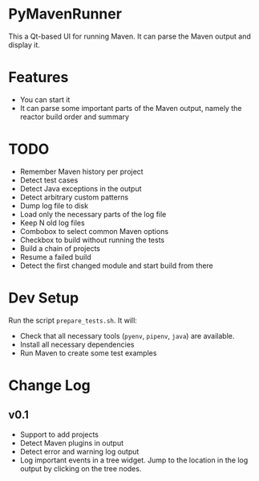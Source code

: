 PyMavenRunner
=============

This a Qt-based UI for running Maven. It can parse the Maven output and display it.

Features
========

- You can start it
- It can parse some important parts of the Maven output, namely the reactor build order and summary

TODO
====

- Remember Maven history per project
- Detect test cases
- Detect Java exceptions in the output
- Detect arbitrary custom patterns
- Dump log file to disk
- Load only the necessary parts of the log file
- Keep N old log files
- Combobox to select common Maven options
- Checkbox to build without running the tests
- Build a chain of projects
- Resume a failed build
- Detect the first changed module and start build from there

Dev Setup
=========

Run the script `prepare_tests.sh`. It will:

- Check that all necessary tools (`pyenv`, `pipenv`, `java`) are available.
- Install all necessary dependencies
- Run Maven to create some test examples

Change Log
==========

v0.1
----

- Support to add projects
- Detect Maven plugins in output
- Detect error and warning log output
- Log important events in a tree widget. Jump to the location in the log output by clicking on the tree nodes.